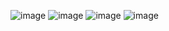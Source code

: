 ![image](https://github.com/user-attachments/assets/7304e858-b64f-49bd-a2e6-1c13b295d1bf)
![image](https://github.com/user-attachments/assets/dc2dd292-99fb-4197-b349-5e12bf7a544b)
![image](https://github.com/user-attachments/assets/8e20e739-89e3-49aa-bd87-213486f3c857)
![image](https://github.com/user-attachments/assets/353445e3-020b-46de-9627-82c6d6ceafdc)
